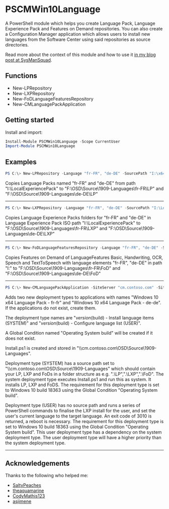 # PSCMWin10Language
A PowerShell module which helps you create Language Pack, Language Experience Pack and Features on Demand repositories. You can also create a Configuration Manager application which allows users to install new languages from the Software Center using said repositories as source directories.

Read more about the context of this module and how to use it [in my blog post at SysManSquad](https://sysmansquad.com/2020/06/08/deploy-languages-via-software-center-with-pscmwin10language/).

## Functions

- New-LPRepository
- New-LXPRepository
- New-FoDLanguageFeaturesRepository
- New-CMLanguagePackApplication

## Getting started

Install and import:

```powershell
Install-Module PSCMWin10Language -Scope CurrentUser
Import-Module PSCMWin10Language
```

## Examples

```powershell
PS C:\> New-LPRepository -Language "fr-FR", "de-DE" -SourcePath "I:\x64\langpacks" -TargetPath "F:\OSD\Source\1909-Languages"
```

Copies Language Packs named "fr-FR" and "de-DE" from path "I:\LocalExperiencePack" to "F:\OSD\Source\1909-Languages\fr-FR\LP" and "F:\OSD\Source\1909-Languages\de-DE\LP"

___

```powershell
PS C:\> New-LXPRepository -Language "fr-FR", "de-DE" -SourcePath "I:\LocalExperiencePack" -TargetPath "F:\OSD\Source\1909-Languages"
```

Copies Language Experience Packs folders for "fr-FR" and "de-DE" in Language Experience Pack ISO path "I:\LocalExperiencePack" to "F:\OSD\Source\1909-Languages\fr-FR\LXP" and "F:\OSD\Source\1909-Languages\de-DE\LXP"

___

```powershell
PS C:\> New-FoDLanguageFeaturesRepository -Language "fr-FR", "de-DE" -SourcePath "I:\" -TargetPath "F:\OSD\Source\1909-Languages"
```

Copies Features on Demand of LanguageFeatures Basic, Handwriting, OCR, Speech and TextToSpeech with language elements "fr-FR", "de-DE" in path "I:\" to "F:\OSD\Source\1909-Languages\fr-FR\FoD" and "F:\OSD\Source\1909-Languages\de-DE\FoD"

___

```powershell
PS C:\> New-CMLanguagePackApplication -SiteServer "cm.contoso.com" -SiteCode "P01" -SourcePath "\\cm.contoso.com\OSD\Source\1909-Languages" -Languages "fr-fr", "de-de" -WindowsVersion = @{ "Version" = "1909"; "Build" = "18363" } -GlobalConditionName "Operating System build" -CreateAppIfMissing -CreateGlobalConditionIfMissing
```

Adds two new deployment types to applications with names "Windows 10 x64 Language Pack - fr-fr" and "Windows 10 x64 Language Pack - de-de". If the applications do not exist, create them.

The deployment type names are "$version ($build) - Install language items (SYSTEM)" and "$version ($build) - Configure language list (USER)". 

A Global Condition named "Operating System build" will be created if it does not exist.

Install.ps1 is created and stored in "\\\\cm.contoso.com\OSD\Source\1909-Languages".

Deployment type (SYSTEM) has a source path set to "\\\\cm.contoso.com\OSD\Source\1909-Languages" which should contain your LP, LXP and FoDs in a folder structure as e.g. ".\LP\",".\LXP\",".\FoD\". The system deployment type executes Install.ps1 and run this as system. It installs LP, LXP and FoDS. The requirement for this deployment type is set to Windows 10 build 18363 using the Global Condition "Operating System build".

Deployment type (USER) has no source path and runs a series of PowerShell commands to finalise the LXP install for the user, and set the user's current language to the target language. An exit code of 3010 is returned, a reboot is necessary. The requirement for this deployment type is set to Windows 10 build 18363 using the Global Condition "Operating System build". This user deployment type has a dependency on the system deployment type. The user deployment type will have a higher priority than the system deployment type.

___

## Acknowledgements 

Thanks to the following who helped me:

- [SaltyPeaches](https://github.com/saltyPeaches)
- [theaquamarine](https://github.com/theaquamarine)
- [CodyMathis123](https://github.com/codymathis123)
- [asjimene](https://github.com/asjimene)
